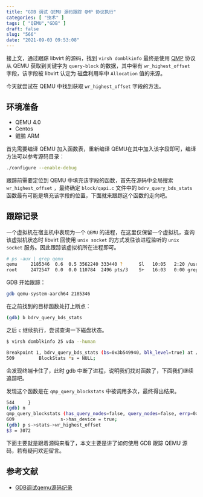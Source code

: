 ```yaml
---
title: "GDB 调试 QEMU 源码跟踪 QMP 协议执行"
categories: [ "技术" ]
tags: [ "QEMU","GDB" ]
draft: false
slug: "566"
date: "2021-09-03 09:53:08"
---
```


接上文，通过跟踪 libvirt 的源码，找到 `virsh domblkinfo` 最终是使用 [QMP](https://wiki.qemu.org/Documentation/QMP)  协议从 QEMU 获取到关键字为 `query-block` 的数据，其中带有 `wr_highest_offset` 字段，该字段被 libvirt 认定为 磁盘利用率中 `Allocation` 值的来源。

今天就尝试在 QEMU 中找到获取 `wr_highest_offset`  字段的方法。

## 环境准备

- QEMU 4.0
- Centos
- 鲲鹏 ARM

首先需要编译 QEMU 加入函数表，重新编译 QEMU在其中加入该字段即可，编译方法可以参考源码目录：

```bash
./configure --enable-debug
```

跟踪前需要定位到 QEMU 中填充该字段的函数，首先在源码中全局搜索 `wr_highest_offset` ，最终确定 `block/qapi.c` 文件中的 `bdrv_query_bds_stats` 函数最有可能是填充该字段的位置，下面就来跟踪这个函数的走向吧。

## 跟踪记录

一个虚拟机在宿主机中表现为一个 `QEMU` 的进程，在这里仅保留一个虚拟机，查询该虚拟机状态时 libvirt 回使用 `unix socket` 的方式发往该进程监听的 `unix socket` 服务。因此跟踪该虚拟机所在进程即可。

```bash
# ps -aux | grep qemu
qemu     2185346  0.6  0.5 3562240 333440 ?      Sl   10:05   2:20 /usr/bin/qemu-system-aarch64 -name guest=instance-000001bb,...imestamp=on
root     2472547  0.0  0.0 110784  2496 pts/3    S+   16:03   0:00 grep --color=auto qemu
```

GDB 开始跟踪：

```bash
gdb qemu-system-aarch64 2185346
```

在之前找到的目标函数处打上断点：

```bash
(gdb) b bdrv_query_bds_stats
```

之后 `c` 继续执行，尝试查询一下磁盘状态。

```bash
$ virsh domblkinfo 25 vda --human

Breakpoint 1, bdrv_query_bds_stats (bs=0x3b549940, blk_level=true) at /root/stl/qemu-4.0.0/block/qapi.c:509
509         BlockStats *s = NULL;
```

会发现终端卡住了，此时 gdb 中断了进程，说明我们找对函数了，下面我们继续追踪吧。

发现这个函数是在 `qmp_query_blockstats` 中被调用多次，最终得出结果。

```bash
544     }
(gdb) n
qmp_query_blockstats (has_query_nodes=false, query_nodes=false, errp=0xffffe3963110) at /root/stl/qemu-4.0.0/block/qapi.c:609
609                 s->has_device = true;
(gdb) p s->stats->wr_highest_offset 
$3 = 3072
```

下面主要就是跟着源码来看了，本文主要是讲了如何使用 GDB 跟踪 QEMU 源码，若有疑问欢迎留言。

## 参考文献

- [GDB调试qemu源码纪录](https://www.cnblogs.com/ck1020/p/7795242.html)